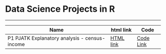 # Data Science Projects in R





***

|Name|html link| Code
|-------------------|-----------|----------|
|P1 PJATK Explanatory analysis - census-income| [HTML link](https://htmlpreview.github.io/?https://github.com/mateusz-g94/Data-Science-Projects-R/blob/master/P1-Data-Exploration/exploration.html)|[Code Link](https://github.com/mateusz-g94/Data-Science-Projects-R/blob/master/P1-Data-Exploration/exploration.Rmd)|
